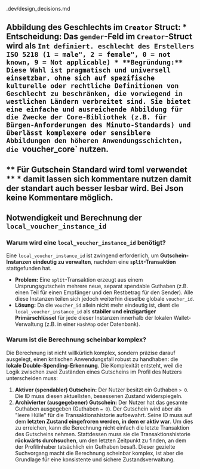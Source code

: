 .dev/design_decisions.md

**Abbildung des Geschlechts im `Creator` Struct:**
    * **Entscheidung:** Das `gender`-Feld im `Creator`-Struct wird als `Int definiert. eschlecht des Erstellers ISO 5218 (1 = male", 2 = female", 0 = not known, 9 = Not applicable)
    * **Begründung:** Diese Wahl ist pragmatisch und universell einsetzbar, ohne sich auf spezifische kulturelle oder rechtliche Definitionen von Geschlecht zu beschränken, die vorwiegend in westlichen Ländern verbreitet sind. Sie bietet eine einfache und ausreichende Abbildung für die Zwecke der Core-Bibliothek (z.B. für Bürgen-Anforderungen des Minuto-Standards) und überlässt komplexere oder sensiblere Abbildungen den höheren Anwendungsschichten, die `voucher_core` nutzen.
---
** Für Gutschein Standard wird toml verwendet **
    * damit lassen sich kommentare nutzen damit der standart auch besser lesbar wird. Bei Json keine Kommentare möglich.
---
## Notwendigkeit und Berechnung der `local_voucher_instance_id`
### Warum wird eine `local_voucher_instance_id` benötigt?
Eine `local_voucher_instance_id` ist zwingend erforderlich, um **Gutschein-Instanzen eindeutig zu verwalten**, nachdem eine **`split`-Transaktion** stattgefunden hat.
- **Problem:** Eine `split`-Transaktion erzeugt aus einem Ursprungsgutschein mehrere neue, separat spendable Guthaben (z.B. einen Teil für einen Empfänger und den Restbetrag für den Sender). Alle diese Instanzen teilen sich jedoch weiterhin dieselbe globale `voucher_id`.
- **Lösung:** Da die `voucher_id` allein nicht mehr eindeutig ist, dient die `local_voucher_instance_id` als **stabiler und einzigartiger Primärschlüssel** für jede dieser Instanzen innerhalb der lokalen Wallet-Verwaltung (z.B. in einer `HashMap` oder Datenbank).

### Warum ist die Berechnung scheinbar komplex?
Die Berechnung ist nicht willkürlich komplex, sondern präzise darauf ausgelegt, einen kritischen Anwendungsfall robust zu handhaben: die **lokale Double-Spending-Erkennung**.
Die Komplexität entsteht, weil die Logik zwischen zwei Zuständen eines Gutscheins im Profil des Nutzers unterscheiden muss:
1.  **Aktiver (spendabler) Gutschein:** Der Nutzer besitzt ein Guthaben `> 0`. Die ID muss diesen aktuellsten, besessenen Zustand widerspiegeln.
2.  **Archivierter (ausgegebener) Gutschein:** Der Nutzer hat das gesamte Guthaben ausgegeben (Guthaben `= 0`). Der Gutschein wird aber als "leere Hülle" für die Transaktionshistorie aufbewahrt. Seine ID muss auf dem **letzten Zustand eingefroren werden, in dem er aktiv war**.
Um dies zu erreichen, kann die Berechnung nicht einfach die letzte Transaktion des Gutscheins nehmen. Stattdessen muss sie die Transaktionshistorie **rückwärts durchsuchen**, um den letzten Zeitpunkt zu finden, an dem der Profilinhaber tatsächlich ein Guthaben besaß. Dieser gezielte Suchvorgang macht die Berechnung scheinbar komplex, ist aber die Grundlage für eine konsistente und sichere Zustandsverwaltung.
